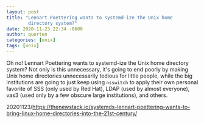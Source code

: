 ```yaml
---
layout: post
title: "Lennart Poettering wants to systemd-ize the Unix home
        directory system?"
date: 2020-11-23 22:34 -0600
author: quorten
categories: [unix]
tags: [unix]
---
```


Oh no!  Lennart Poettering wants to systemd-ize the Unix home
directory system?  Not only is this unnecessary, it's going to end
poorly by making Unix home directories unnecessarily tedious for
little people, while the big institutions are going to just keep using
`nsswitch` to apply their own personal favorite of SSS (only used by
Red Hat), LDAP (used by almost everyone), vas3 (used only by a few
obscure large institutions), and others.

20201123/https://thenewstack.io/systemds-lennart-poettering-wants-to-bring-linux-home-directories-into-the-21st-century/
